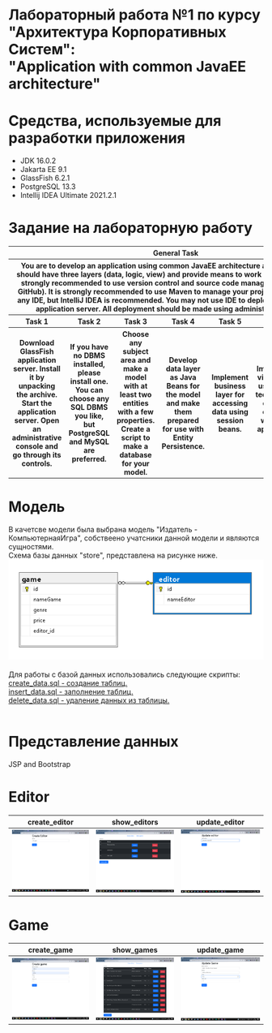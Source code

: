 # Лабораторный работа №1 по курсу "Архитектура Корпоративных Систем":<br>"Application with common JavaEE architecture"<br>
# Средства, используемые для разработки приложения
* JDK 16.0.2
* Jakarta EE 9.1
* GlassFish 6.2.1
* PostgreSQL 13.3
* Intellij IDEA Ultimate 2021.2.1

# Задание на лабораторную работу
<table>
    <thead>
        <tr>
            <th colspan = 7> General Task</th>
        </tr>
        <tr>
            <th colspan = 7> You are to develop an application using common JavaEE architecture and technologies. It should have three layers (data, logic, view) and provide means to work with a database.
It is strongly recommended to use version control and source code management system (like GitHub).
It is strongly recommended to use Maven to manage your project.
You can choose any IDE, but IntelliJ IDEA is recommended.
You may not use IDE to deploy your project to an application server. All deployment should be made using administrative console.
 </th>
        </tr>
        <th>Task 1</th>       
        <th>Task 2</th> 
        <th>Task 3</th>
        <th>Task 4</th>       
        <th>Task 5</th>
        <th>Task 6</th>       
        <th>Task 7</th>
    </thead>
    <tbody>
        <th>Download GlassFish application server.
Install it by unpacking the archive.
Start the application server.
Open an administrative console and go through its controls.
</th>       
        <th>If you have no DBMS installed, please install one. You can choose any SQL DBMS you like, but PostgreSQL and MySQL are preferred.
</th> 
        <th>Choose any subject area and make a model with at least two entities with a few properties.
Create a script to make a database for your model.
</th>
        <th>Develop data layer as Java Beans for the model and make them prepared for use with Entity Persistence.
</th>       
        <th>Implement business layer for accessing data using session beans.
</th>
        <th>Implement view layer using any technology of your choice, which is applicable here.
</th>       
        <th>Make everything work together…
</th>
    </tbody>
</table>


# Модель
В качетсве модели была выбрана модель "Издатель - КомпьютернаяИгра", собствеено учатсники данной модели и являются сущностями.<br>
Схема базы данных "store", представлена на рисунке ниже.<br>
![Screenshot](images/model.png)<br><br>
Для работы с базой данных использовались следующие скрипты:<br>
<a href="https://github.com/Black-Viking-63/ESA_LabWork/blob/main/labwork1final/sql_scripts/create_data.sql">create_data.sql - создание таблиц.</a><br>
<a href="https://github.com/Black-Viking-63/ESA_LabWork/blob/main/labwork1final/sql_scripts/insert_data.sql">insert_data.sql - заполнение таблиц.</a><br>
<a href="https://github.com/Black-Viking-63/ESA_LabWork/blob/main/labwork1final/sql_scripts/create_data.sql">delete_data.sql - удаление данных из таблицы.</a><br><br>

# Представление данных
JSP and Bootstrap

# **Editor**
| create_editor | show_editors | update_editor |
| --- | --- | --- |
| ![Screenshot](images/create_editor.png) | ![Screenshot](images/editors.png) | ![Screenshot](images/update_editor.png) |

# **Game**
| create_game | show_games | update_game |
| --- | --- | --- |
| ![Screenshot](images/create_game.png) | ![Screenshot](images/games.png) | ![Screenshot](images/update_game.png) |
